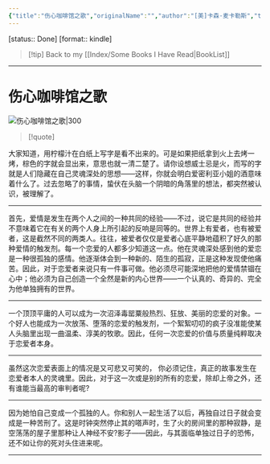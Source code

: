 ```yaml
---
{"title":"伤心咖啡馆之歌","originalName":"","author":"[美]卡森·麦卡勒斯","transAuthor":"李文俊","publisher":"上海三联书店","rating":8.1,"RelatedBooks":"心是孤独的猎手,金色眼睛的映像,婚礼的成员,抵押出去的心,美好的事物无法久存,苦水音乐,没有指针的钟,米格尔街,幸福国的故事,金苹果","ISBN":9787542643544,"type":"ReadNote","link":"https://book.douban.com/subject/26357728","cover":"https://img2.doubanio.com/view/subject/l/public/s28093881.jpg","pages":176,"publishDate":"2015-5","EndDate":"2015-08","aliases":null,"pageprogress":null,"banner_icon":"📖","banner":"https://img2.doubanio.com/view/subject/l/public/s28093881.jpg","dg-publish":true,"permalink":"/BookNotes/伤心咖啡馆之歌/","dgPassFrontmatter":true,"noteIcon":""}
---
```


[status:: Done]
[format:: kindle]

>[!tip] Back to my [[Index/Some Books I Have Read\|BookList]]

---
# 伤心咖啡馆之歌

![伤心咖啡馆之歌|300](https://img2.doubanio.com/view/subject/l/public/s28093881.jpg)

>[!quote]


大家知道，用柠檬汁在白纸上写字是看不出来的。可是如果把纸拿到火上去烤一烤，棕色的字就会显出来，意思也就一清二楚了。请你设想威士忌是火，而写的字就是人们隐藏在自己灵魂深处的思想——这样，你就会明白爱密利亚小姐的酒意味着什么了。过去忽略了的事情，蛰伏在头脑一个阴暗的角落里的想法，都突然被认识，被理解了。

-----

首先，爱情是发生在两个人之间的一种共同的经验——不过，说它是共同的经验并不意味着它在有关的两个人身上所引起的反响是同等的。世界上有爱者，也有被爱者，这是截然不同的两类人。往往，被爱者仅仅是爱者心底平静地蕴积了好久的那种爱情的触发剂。每一个恋爱的人都多少知道这一点。他在灵魂深处感到他的爱恋是一种很孤独的感情。他逐渐体会到一种新的、陌生的孤寂，正是这种发现使他痛苦。因此，对于恋爱者来说只有一件事可做。他必须尽可能深地把他的爱情禁锢在心中；他必须为自己创造一个全然是新的内心世界——一个认真的、奇异的、完全为他单独拥有的世界。

------

一个顶顶平庸的人可以成为一次沼泽毒罂粟般热烈、狂放、美丽的恋爱的对象。一个好人也能成为一次放荡、堕落的恋爱的触发剂，一个絮絮叨叨的疯子没准能使某人头脑里出现一曲温柔、淳美的牧歌。因此，任何一次恋爱的价值与质量纯粹取决于恋爱者本身。

----

虽然这次恋爱表面上的情况是又可悲又可笑的， 你必须记住，真正的故事发生在恋爱者本人的灵魂里。因此，对于这一次或是别的所有的恋爱，除却上帝之外，还有谁能当最高的审判者呢?

-----

因为她怕自己变成一个孤独的人。你和别人一起生活了以后，再独自过日子就会变成是一种苦刑了。这是时钟突然停止其的嗒声时，生了火的房间里的那种寂静，是空荡荡的屋子里那种让人神经不安?影子——因此，与其面临单独过日子的恐怖，还不如让你的死对头住进来呢。

-------
